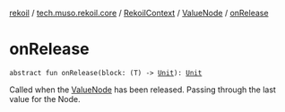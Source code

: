 [rekoil](../../../index.md) / [tech.muso.rekoil.core](../../index.md) / [RekoilContext](../index.md) / [ValueNode](index.md) / [onRelease](./on-release.md)

# onRelease

`abstract fun onRelease(block: (T) -> `[`Unit`](https://kotlinlang.org/api/latest/jvm/stdlib/kotlin/-unit/index.html)`): `[`Unit`](https://kotlinlang.org/api/latest/jvm/stdlib/kotlin/-unit/index.html)

Called when the [ValueNode](index.md) has been released.
Passing through the last value for the Node.

